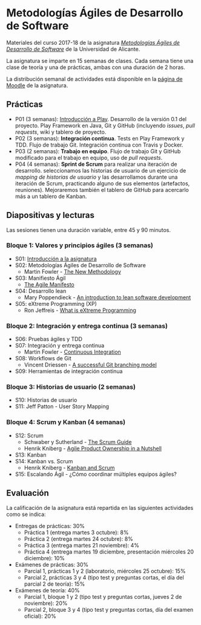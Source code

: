 # Metodologías Ágiles de Desarrollo de Software

Materiales del curso 2017-18 de la asignatura
_[Metodologías Ágiles de Desarrollo de Software](http://cv1.cpd.ua.es/ConsPlanesEstudio/cvFichaAsiEEES.asp?wCodEst=C203&wcodasi=34037&wLengua=C&scaca=2017-18)_
de la Universidad de Alicante.

La asignatura se imparte en 15 semanas de clases. Cada semana tiene
una clase de teoría y una de prácticas, ambas con una duración de 2
horas.

La distribución semanal de actividades está disponible en la [página de Moodle](https://moodle2017-18.ua.es/moodle/course/view.php?id=784)
de la asignatura.

## Prácticas

- P01 (3 semanas):
  [Introducción a Play](practicas/01-introduccion-play/introduccion-play.md). Desarrollo
  de la versión 0.1 del proyecto. Play Framework en Java, Git y GitHub (incluyendo _issues_, _pull
  requests_, wiki y tablero de proyecto.
- P02 (3 semanas): **Integración continua**.
  Tests en Play Framework y TDD. Flujo de
  trabajo Git. Integración continua con Travis y Docker.
- P03 (2 semanas):
  **Trabajo en equipo**. Flujo de trabajo Git y GitHub
  modificado para el trabajo en equipo, uso de _pull requests_.
- P04 (4 semanas):
  **Sprint de Scrum** para realizar una iteración de desarrollo.
  seleccionamos las historias de usuario de un ejercicio de _mapping
  de historias de usuario_ y las desarrollamos durante una iteración
  de Scrum, practicando alguno de sus elementos (artefactos,
  reuniones). Mejoraremos también el tablero de GitHub para acercarlo
  más a un tablero de Kanban.

## Diapositivas y lecturas

Las sesiones tienen una duración variable, entre 45 y 90 minutos.

### Bloque 1: Valores y principios ágiles (3 semanas)

- S01: [Introducción a la asignatura](sesiones/introduccion-a-mads/introduccion-a-mads.md)
- S02: Metodologías Ágiles de Desarrollo de Software
  - Martin Fowler - [The New Methodology](lecturas/martin-fowler_the-new-methodology.pdf)
- S03: Manifiesto Ágil
  - [The Agile Manifesto](lecturas/agile-manifesto.pdf)
- S04: Desarrollo lean
  - Mary Poppendieck - [An introduction to lean software development](lecturas/mary-poppendieck_an-introduction-to-lean-software-development.pdf)
- S05: eXtreme Programming (XP)
  - Ron Jeffreis - [What is eXtreme Programming](lecturas/ron-jeffreis_what-is-extreme-programming.pdf)

### Bloque 2: Integración y entrega continua (3 semanas)

- S06: Pruebas ágiles y TDD
- S07: Integración y entrega continua
  - Martin Fowler - [Continuous Integration](lecturas/martin-fowler_continuous-integration.pdf)
- S08: Workflows de Git
  - Vincent Driessen - [A successful Git branching model](lecturas/vincent-driessen_a-successful-git-branching-model.pdf)
- S09: Herramientas de integración continua

### Bloque 3: Historias de usuario (2 semanas)

- S10: Historias de usuario
- S11: Jeff Patton - User Story Mapping

### Bloque 4: Scrum y Kanban (4 semanas)

- S12: Scrum
  - Schwaber y Sutherland - [The Scrum Guide](lecturas/schwaver-sutherland_scrum-guide.pdf)
  - Henrik Kniberg - [Agile Product Ownership in a Nutshell](lecturas/henrik-kniberg_agile-product-ownership.pdf)
- S13: Kanban
- S14: Kanban vs. Scrum
  - Henrik Kniberg - [Kanban and Scrum](lecturas/henrik-kniberg-kanban-and-scrum.pdf)
- S15: Escalando Ágil - ¿Cómo coordinar múltiples equipos ágiles?


## Evaluación

La calificación de la asignatura está repartida en las siguientes
actividades como se indica:

- Entregas de prácticas: 30%
  - Práctica 1 (entrega martes 3 octubre): 8%
  - Práctica 2 (entrega martes 24 octubre): 8%
  - Práctica 3 (entrega martes 21 noviembre): 4%
  - Práctica 4 (entrega martes 19 diciembre, presentación miércoles 20 diciembre): 10%
- Exámenes de prácticas: 30%
  - Parcial 1, prácticas 1 y 2 (laboratorio, miércoles 25 octubre): 15%
  - Parcial 2, prácticas 3 y 4 (tipo test y preguntas cortas, el día del parcial 2 de teoría): 15%
- Exámenes de teoría: 40%
  - Parcial 1, bloque 1 y 2 (tipo test y preguntas cortas, jueves 2 de noviembre): 20%
  - Parcial 2, bloque 3 y 4 (tipo test y preguntas cortas, día del examen oficial): 20%

